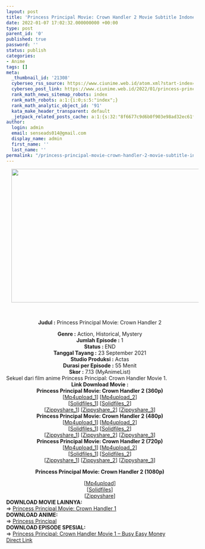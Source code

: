 ```yaml
---
layout: post
title: 'Princess Principal Movie: Crown Handler 2 Movie Subtitle Indonesia'
date: 2022-01-07 17:02:32.000000000 +00:00
type: post
parent_id: '0'
published: true
password: ''
status: publish
categories:
- Anime
tags: []
meta:
  _thumbnail_id: '21308'
  cyberseo_rss_source: https://www.ciunime.web.id/atom.xml?start-index=1
  cyberseo_post_link: https://www.ciunime.web.id/2022/01/princess-principal-movie-crown-handler.html
  rank_math_news_sitemap_robots: index
  rank_math_robots: a:1:{i:0;s:5:"index";}
  rank_math_analytic_object_id: '91'
  kata_make_header_transparent: default
  _jetpack_related_posts_cache: a:1:{s:32:"8f6677c9d6b0f903e98ad32ec61f8deb";a:2:{s:7:"expires";i:1652786689;s:7:"payload";a:0:{}}}
author:
  login: admin
  email: senseads014@gmail.com
  display_name: admin
  first_name: ''
  last_name: ''
permalink: "/princess-principal-movie-crown-handler-2-movie-subtitle-indonesia/"
---
```

<div style="text-align: center;">
<div style="text-align: left;">
<div class="separator" style="clear: both; text-align: center;"><a href="https://blogger.googleusercontent.com/img/a/AVvXsEi_yjC7RWtOjK_C4k8wVYX-POyzuikwGGeVYyaPnzoaNgSqIUAQY6UYA0U-2qooPnGfIqIxs4qJMBpz48__qIUJKE507oovzXxpSM_68tyGUsIcdKRJEB6D7Qklnp3CMUDenbFgIPBG0G3x8DzHfq-mKRqCgzU152IJ6p1IAj3kD8DcWT-HUnXIExVn=s1280" style="margin-left: 1em; margin-right: 1em;"><img border="0" data-original-height="720" data-original-width="1280" height="360" src="{{ site.baseurl }}/assets/2022/01/AVvXsEi_yjC7RWtOjK_C4k8wVYX-POyzuikwGGeVYyaPnzoaNgSqIUAQY6UYA0U-2qooPnGfIqIxs4qJMBpz48__qIUJKE507oovzXxpSM_68tyGUsIcdKRJEB6D7Qklnp3CMUDenbFgIPBG0G3x8DzHfq-mKRqCgzU152IJ6p1IAj3kD8DcWT-HUnXIExVn=w640-h360" width="640" /></a></div>
<p><b><br /></b></div>
<p><b>Judul :</b>&nbsp;Princess Principal Movie: Crown Handler 2</div>
<div style="text-align: center;"><b>Genre :</b>&nbsp;<b></b>Action, Historical, Mystery</div>
<div style="text-align: center;"><b>Jumlah Episode :</b>&nbsp;1<br /><b>Status :&nbsp;</b>END<br /><b>Tanggal Tayang :</b>&nbsp;23 September 2021<br /><b>Studio Produksi :</b>&nbsp;<b></b>Actas<br /><b>Durasi per Episode :</b>&nbsp;55 Menit</div>
<div style="text-align: center;"><b>Skor :</b>&nbsp;7.13 (MyAnimeList)</div>
<div style="text-align: center;"></div>
<div style="text-align: justify;">Sekuel dari film anime Princess Principal: Crown Handler Movie 1.</div>
<div style="text-align: justify;"></div>
<div style="text-align: justify;"></div>
<div style="text-align: center;"><b>Link Download Movie :</b></div>
<div style="text-align: center;">
<div style="text-align: center;"><b>Princess Principal Movie: Crown Handler 2&nbsp;(360p)</b></div>
</div>
<div style="text-align: center;">[<a href="https://www.mp4upload.com/6rs3p9upfojy" target="_blank" rel="noopener">Mp4upload_1</a>] [<a href="https://www.mp4upload.com/wrkf6ku9qz6e" target="_blank" rel="noopener">Mp4upload_2</a>]</div>
<div style="text-align: center;">[<a href="http://www.solidfiles.com/v/vNjjpmeBgDANX" target="_blank" rel="noopener">Solidfiles_1</a>] [<a href="http://www.solidfiles.com/v/AWZa5M8BR7Lmn" target="_blank" rel="noopener">Solidfiles_2</a>]</div>
<div style="text-align: center;">[<a href="https://www3.zippyshare.com/v/xuZcwdRp/file.html" target="_blank" rel="noopener">Zippyshare_1</a>] [<a href="https://www87.zippyshare.com/v/2WwTz2Z8/file.html" target="_blank" rel="noopener">Zippyshare_2</a>] [<a href="https://www98.zippyshare.com/v/eAjVHJ6d/file.html" target="_blank" rel="noopener">Zippyshare_3</a>]</div>
<div style="text-align: center;"></div>
<div style="text-align: center;">
<div style="text-align: center;"><span style="text-align: left;"><b>Princess Principal Movie: Crown Handler 2&nbsp;</b></span><b>(480p)</b></div>
<div>[<a href="https://www.mp4upload.com/xiqw2lz0ydl3" target="_blank" rel="noopener">Mp4upload_1</a>] [<a href="https://www.mp4upload.com/gp94rvdlqkeb" target="_blank" rel="noopener">Mp4upload_2</a>]</div>
<div>[<a href="http://www.solidfiles.com/v/8ZRRGngeg48e8" target="_blank" rel="noopener">Solidfiles_1</a>] [<a href="http://www.solidfiles.com/v/nkg2y5r65rzK8" target="_blank" rel="noopener">Solidfiles_2</a>]</div>
<div>[<a href="https://www3.zippyshare.com/v/TL8n6xcL/file.html" target="_blank" rel="noopener">Zippyshare_1</a>] [<a href="https://www87.zippyshare.com/v/UbiAr8tq/file.html" target="_blank" rel="noopener">Zippyshare_2</a>] [<a href="https://www98.zippyshare.com/v/iAKWyDSu/file.html" target="_blank" rel="noopener">Zippyshare_3</a>]</div>
</div>
<div style="text-align: center;"></div>
<div style="text-align: center;">
<div style="text-align: center;"><span style="text-align: left;"><b>Princess Principal Movie: Crown Handler 2&nbsp;</b></span><b>(720p)</b></div>
<div>[<a href="https://www.mp4upload.com/395mknhou0ms" target="_blank" rel="noopener">Mp4upload_1</a>] [<a href="https://www.mp4upload.com/ckag0kbxnfyw" target="_blank" rel="noopener">Mp4upload_2</a>]</div>
<div>[<a href="http://www.solidfiles.com/v/8ZRRGYBXYZnLV" target="_blank" rel="noopener">Solidfiles_1</a>] [<a href="http://www.solidfiles.com/v/MWZ642xkDrNWY" target="_blank" rel="noopener">Solidfiles_2</a>]</div>
<div>[<a href="https://www3.zippyshare.com/v/MJlxktfw/file.html" target="_blank" rel="noopener">Zippyshare_1</a>] [<a href="https://www87.zippyshare.com/v/eDoy1oo2/file.html" target="_blank" rel="noopener">Zippyshare_2</a>] [<a href="https://www98.zippyshare.com/v/hOBq9eFH/file.html" target="_blank" rel="noopener">Zippyshare_3</a>]</div>
<p><b>Princess Principal Movie: Crown Handler 2 (1080p)</b>
<div>[<a href="https://www.mp4upload.com/jx4m5ftc4gln" target="_blank" rel="noopener">Mp4upload</a>]</div>
<div>[<a href="http://www.solidfiles.com/v/qdWpyaKpK35Mk" target="_blank" rel="noopener">Solidfiles</a>]</div>
<div>[<a href="https://www98.zippyshare.com/v/ppccyJfO/file.html" target="_blank" rel="noopener">Zippyshare</a>]</div>
<div style="text-align: left;"></div>
<div style="text-align: left;">
<div><b>DOWNLOAD MOVIE LAINNYA:</b></div>
<div></div>
<div>=&gt;&nbsp;<a href="https://www.ciunime.web.id/2021/05/princess-principal-movie-crown-handler.html" target="_blank" rel="noopener">Princess Principal Movie: Crown Handler 1</a></div>
<div></div>
</div>
<div style="text-align: left;">
<div>
<div><b>DOWNLOAD ANIME:</b></div>
<div></div>
<div>=&gt;&nbsp;<a href="https://www.ciunime.web.id/2019/01/princess-principal-episode-01-12-end.html" target="_blank" rel="noopener">Princess Principal</a></div>
<div></div>
</div>
<div>
<div><b>DOWNLOAD EPISODE SPESIAL:</b></div>
<div></div>
<div>=&gt;&nbsp;<a href="https://www.ciunime.web.id/2022/01/princess-principal-crown-handler-movie.html" target="_blank" rel="noopener">Princess Principal: Crown Handler Movie 1 – Busy Easy Money</a></div>
<div></div>
</div>
</div>
</div>
<link rel="stylesheet" href="https://cdnjs.cloudflare.com/ajax/libs/font-awesome/4.7.0/css/font-awesome.min.css" />
<div class="divbtn"> <a href="https://handymansurrender.com/fihup8buzv?key=94550f7ce39444073321dde3b8782f97" class="btn"><i class="fa fa-download"></i> Direct Link</a> </div>
